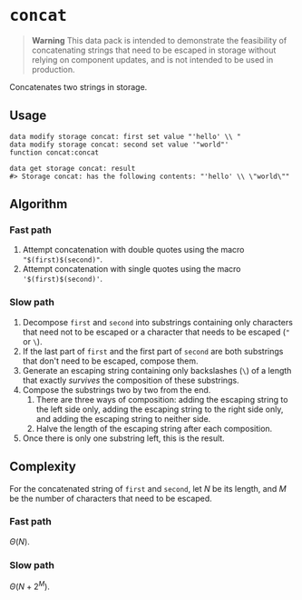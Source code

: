 # <samp>concat</samp>

> **Warning**
> This data pack is intended to demonstrate the feasibility of concatenating strings that need to be escaped in storage without relying on component updates, and is not intended to be used in production.

Concatenates two strings in storage.

## Usage

```mcfunction
data modify storage concat: first set value "'hello' \\ "
data modify storage concat: second set value '"world"'
function concat:concat

data get storage concat: result
#> Storage concat: has the following contents: "'hello' \\ \"world\""
```

## Algorithm

### Fast path

1. Attempt concatenation with double quotes using the macro `"$(first)$(second)"`.
2. Attempt concatenation with single quotes using the macro `'$(first)$(second)'`.

### Slow path

1. Decompose `first` and `second` into substrings containing only characters that need not to be escaped or a character that needs to be escaped (`"` or `\`).
2. If the last part of `first` and the first part of `second` are both substrings that don't need to be escaped, compose them.
3. Generate an escaping string containing only backslashes (`\`) of a length that exactly *survives* the composition of these substrings.
4. Compose the substrings two by two from the end.
    1. There are three ways of composition: adding the escaping string to the left side only, adding the escaping string to the right side only, and adding the escaping string to neither side.
    2. Halve the length of the escaping string after each composition.
5. Once there is only one substring left, this is the result.

## Complexity

For the concatenated string of `first` and `second`, let $N$ be its length, and $M$ be the number of characters that need to be escaped.

### Fast path

$\Theta(N)$.

### Slow path

$\Theta(N + 2^M)$.
